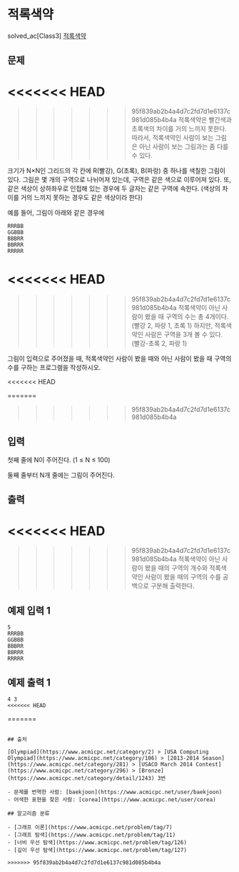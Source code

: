 # 적록색약

solved_ac[Class3] [적록색약](https://www.acmicpc.net/problem/10026)

## 문제
<<<<<<< HEAD
=======

>>>>>>> 95f839ab2b4a4d7c2fd7d1e6137c981d085b4b4a
적록색약은 빨간색과 초록색의 차이를 거의 느끼지 못한다. 따라서, 적록색약인 사람이 보는 그림은 아닌 사람이 보는 그림과는 좀 다를 수 있다.

크기가 N×N인 그리드의 각 칸에 R(빨강), G(초록), B(파랑) 중 하나를 색칠한 그림이 있다. 그림은 몇 개의 구역으로 나뉘어져 있는데, 구역은 같은 색으로 이루어져 있다. 또, 같은 색상이 상하좌우로 인접해 있는 경우에 두 글자는 같은 구역에 속한다. (색상의 차이를 거의 느끼지 못하는 경우도 같은 색상이라 한다)

예를 들어, 그림이 아래와 같은 경우에

```
RRRBB
GGBBB
BBBRR
BBRRR
RRRRR
```
<<<<<<< HEAD
=======

>>>>>>> 95f839ab2b4a4d7c2fd7d1e6137c981d085b4b4a
적록색약이 아닌 사람이 봤을 때 구역의 수는 총 4개이다. (빨강 2, 파랑 1, 초록 1) 하지만, 적록색약인 사람은 구역을 3개 볼 수 있다. (빨강-초록 2, 파랑 1)

그림이 입력으로 주어졌을 때, 적록색약인 사람이 봤을 때와 아닌 사람이 봤을 때 구역의 수를 구하는 프로그램을 작성하시오.

<<<<<<< HEAD


=======
>>>>>>> 95f839ab2b4a4d7c2fd7d1e6137c981d085b4b4a
## 입력

첫째 줄에 N이 주어진다. (1 ≤ N ≤ 100)

둘째 줄부터 N개 줄에는 그림이 주어진다.

## 출력
<<<<<<< HEAD
=======

>>>>>>> 95f839ab2b4a4d7c2fd7d1e6137c981d085b4b4a
적록색약이 아닌 사람이 봤을 때의 구역의 개수와 적록색약인 사람이 봤을 때의 구역의 수를 공백으로 구분해 출력한다.

## 예제 입력 1 

```
5
RRRBB
GGBBB
BBBRR
BBRRR
RRRRR
```

## 예제 출력 1 

```
4 3
<<<<<<< HEAD
```
=======
```

## 출처

[Olympiad](https://www.acmicpc.net/category/2) > [USA Computing Olympiad](https://www.acmicpc.net/category/106) > [2013-2014 Season](https://www.acmicpc.net/category/281) > [USACO March 2014 Contest](https://www.acmicpc.net/category/296) > [Bronze](https://www.acmicpc.net/category/detail/1243) 3번

- 문제를 번역한 사람: [baekjoon](https://www.acmicpc.net/user/baekjoon)
- 어색한 표현을 찾은 사람: [corea](https://www.acmicpc.net/user/corea)

## 알고리즘 분류

- [그래프 이론](https://www.acmicpc.net/problem/tag/7)
- [그래프 탐색](https://www.acmicpc.net/problem/tag/11)
- [너비 우선 탐색](https://www.acmicpc.net/problem/tag/126)
- [깊이 우선 탐색](https://www.acmicpc.net/problem/tag/127)

>>>>>>> 95f839ab2b4a4d7c2fd7d1e6137c981d085b4b4a
